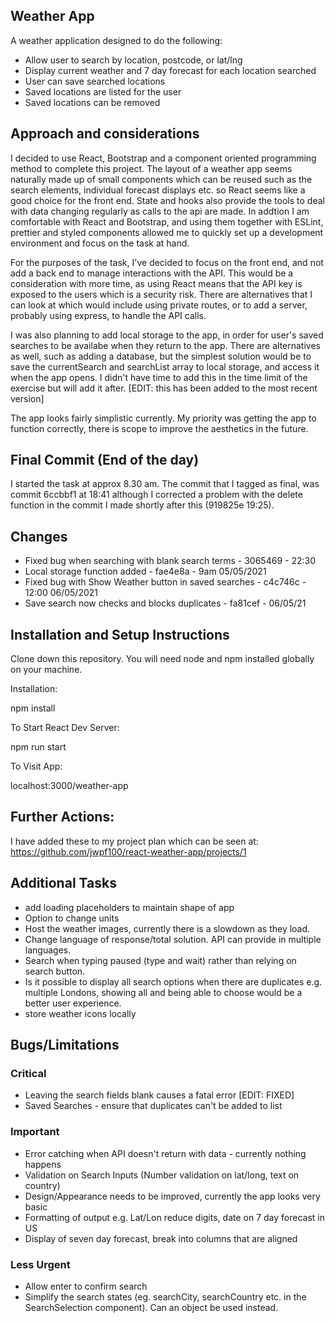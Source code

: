## Weather App

A weather application designed to do the following:

- Allow user to search by location, postcode, or lat/lng
- Display current weather and 7 day forecast for each location searched
- User can save searched locations
- Saved locations are listed for the user
- Saved locations can be removed

## Approach and considerations

I decided to use React, Bootstrap and a component oriented programming method to complete this project. The layout of a weather app seems naturally made up of small components which can be reused such as the search elements, individual forecast displays etc. so React seems like a good choice for the front end. State and hooks also provide the tools to deal with data changing regularly as calls to the api are made. In addtion I am comfortable with React and Bootstrap, and using them together with ESLint, prettier and styled components allowed me to quickly set up a development environment and focus on the task at hand.

For the purposes of the task, I've decided to focus on the front end, and not add a back end to manage interactions with the API. This would be a consideration with more time, as using React means that the API key is exposed to the users which is a security risk. There are alternatives that I can look at which would include using private routes, or to add a server, probably using express, to handle the API calls.

I was also planning to add local storage to the app, in order for user's saved searches to be availabe when they return to the app. There are alternatives as well, such as adding a database, but the simplest solution would be to save the currentSearch and searchList array to local storage, and access it when the app opens. I didn't have time to add this in the time limit of the exercise but will add it after. [EDIT: this has been added to the most recent version]

The app looks fairly simplistic currently. My priority was getting the app to function correctly, there is scope to improve the aesthetics in the future.

## Final Commit (End of the day)

I started the task at approx 8.30 am. The commit that I tagged as final, was commit 6ccbbf1 at 18:41 although I corrected a problem with the delete function in the commit I made shortly after this (919825e 19:25).

## Changes

- Fixed bug when searching with blank search terms - 3065469 - 22:30
- Local storage function added - fae4e8a - 9am 05/05/2021
- Fixed bug with Show Weather button in saved searches - c4c746c - 12:00 06/05/2021
- Save search now checks and blocks duplicates - fa81cef - 06/05/21

## Installation and Setup Instructions

Clone down this repository. You will need node and npm installed globally on your machine.

Installation:

npm install

To Start React Dev Server:

npm run start

To Visit App:

localhost:3000/weather-app

## Further Actions:

I have added these to my project plan which can be seen at: https://github.com/jwpf100/react-weather-app/projects/1

## Additional Tasks

- add loading placeholders to maintain shape of app
- Option to change units
- Host the weather images, currently there is a slowdown as they load.
- Change language of response/total solution. API can provide in multiple languages.
- Search when typing paused (type and wait) rather than relying on search button.
- Is it possible to display all search options when there are duplicates e.g. multiple Londons, showing all and being able to choose would be a better user experience.
- store weather icons locally

## Bugs/Limitations

### Critical

- Leaving the search fields blank causes a fatal error [EDIT: FIXED]
- Saved Searches - ensure that duplicates can't be added to list

### Important

- Error catching when API doesn't return with data - currently nothing happens
- Validation on Search Inputs (Number validation on lat/long, text on country)
- Design/Appearance needs to be improved, currently the app looks very basic
- Formatting of output e.g. Lat/Lon reduce digits, date on 7 day forecast in US
- Display of seven day forecast, break into columns that are aligned

### Less Urgent

- Allow enter to confirm search
- Simplify the search states (eg. searchCity, searchCountry etc. in the SearchSelection component). Can an object be used instead.
